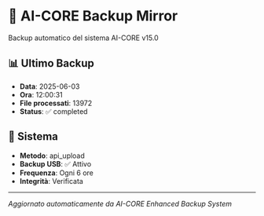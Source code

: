 # 🧬 AI-CORE Backup Mirror

Backup automatico del sistema AI-CORE v15.0

## 📊 Ultimo Backup
- **Data**: 2025-06-03
- **Ora**: 12:00:31
- **File processati**: 13972
- **Status**: ✅ completed

## 🎯 Sistema
- **Metodo**: api_upload
- **Backup USB**: ✅ Attivo
- **Frequenza**: Ogni 6 ore
- **Integrità**: Verificata

---
*Aggiornato automaticamente da AI-CORE Enhanced Backup System*
